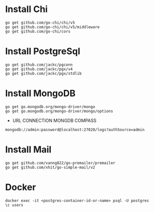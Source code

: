 # Install Chi

```
go get github.com/go-chi/chi/v5
go get github.com/go-chi/chi/v5/middleware
go get github.com/go-chi/cors
```

# Install PostgreSql

```
go get github.com/jackc/pgconn
go get github.com/jackc/pgx/v4
go get github.com/jackc/pgx/stdlib
```

# Install MongoDB

~~~
go get go.mongodb.org/mongo-driver/mongo
go get go.mongodb.org/mongo-driver/mongo/options
~~~
- URL CONNECTION MONGDB COMPASS
~~~
mongodb://admin:password@localhost:27020/logs?authSource=admin
~~~

# Install Mail
~~~
go get github.com/vanng822/go-premailer/premailer
go get github.com/xhit/go-simple-mail/v2
~~~
# Docker

```
docker exec -it <postgres-container-id-or-name> psql -U postgres
\c users
```
